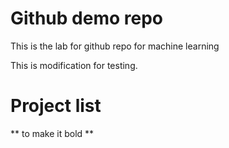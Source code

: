 # Github demo repo

This is the lab for github repo for machine learning

This is modification for testing.

# Project list

** to make it bold **
